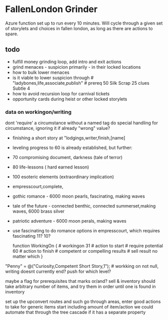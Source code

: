 # FallenLondon Grinder

Azure function set up to run every 10 minutes. Will cycle through a given set of storylets and choices in fallen london, as long as there are actions to spare.


## todo

* fulfill money grinding loop, add intro and exit actions
* grind menaces - suspicion primarily - in their locked locations
* how to bulk lower menaces
* is it viable to lower suspicion through # "ladybones,life,associate,publish" # prereq 50 Silk Scrap 25 clues Subtle 4
* how to avoid recursion loop for carnival tickets
* opportunity cards during heist or other locked storylets

### data on workingon/writing

dont 'require' a circumstance without a named tag
do special handling for circumstance, ignoring it if already "wrong" value?


* finishing a short story at "lodgings,writer,finish,[name]
* leveling progress to 60 is already established, but further:
* 70 compromising document, darkness (tale of terror)
* 80 life-lessons ( hard earned lesson)
* 100 esoteric elements (extraordinary implication)


* empresscourt,complete,
* gothic romance - 6000 moon pearls, fascinating, making waves
* tale of the future - connected benthic, connected summerset,making waves, 6000 brass silver
* patriotic adventure - 6000 moon perals, making waves
* use fascinating to do romance options in empresscourt, which requires fascinating 11? 10?


	function WorkingOn {
		# workingon 31
		# action to start
		# require potential 60
		# action to finish
		# competent or compelling results
		# sell result no matter which
	}

"Penny" = @("Curiosity,Competent Short Story,1"); # workking on not null, writing doesnt currently end? push for which level?

maybe a flag for prerequisites that marks or/and?
sell & inventory should take arbitrary number of items, and try them in order until one is found in inventory

set up the upconvert routes and such
go through areas, enter good actions to take for generic items
start including amount of item/action
	we could automate that through the tree cascade if it has a separate property